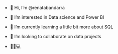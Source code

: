 - 👋 Hi, I’m @renatabandarra
- 👀 I’m interested in Data science and Power BI
- 🌱 I’m currently learning a little bit more about SQL
- 💞️ I’m looking to collaborate on data projects


- 👩‍💻💻

<!---
renatabandarra/renatabandarra is a ✨ special ✨ repository because its `README.md` (this file) appears on your GitHub profile.
You can click the Preview link to take a look at your changes.
--->
